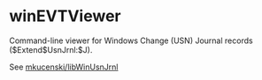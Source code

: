 # winEVTViewer
Command-line viewer for Windows Change (USN) Journal records (\$Extend\$UsnJrnl:$J).

See [mkucenski/libWinUsnJrnl](https://github.com/mkucenski/libWinUsnJrnl/blob/master/README.md)
